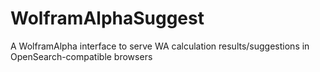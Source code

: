 # WolframAlphaSuggest
A WolframAlpha interface to serve WA calculation results/suggestions in OpenSearch-compatible browsers
